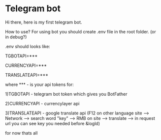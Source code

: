 # Telegram bot
Hi there, here is my first telegram bot.

How to use?
For using bot you should create .env file in the root folder. (or in debug?)


.env should looks like:

TGBOTAPI=***

CURRENCYAPI=***

TRANSLATEAPI=***


where *** - is your api tokens for:

1)TGBOTAPI - telegram bot token which gives you BotFather

2)CURRENCYAPI - currencylayer api

3)TRANSLATEAPI - google translate api (F12 on other language site --> Network --> search word "key" --> RMB on site --> translate --> in request url you can see key you needed before &logld)

for now thats all

